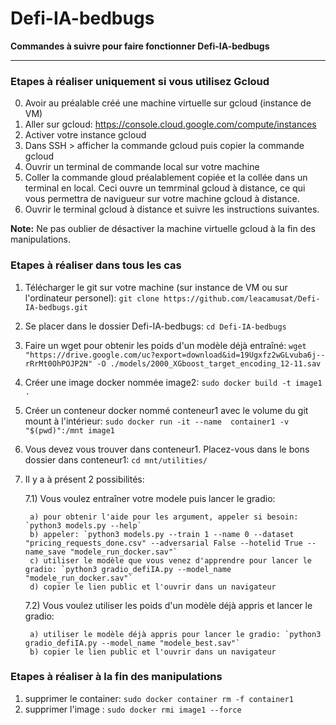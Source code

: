# Defi-IA-bedbugs
__Commandes à suivre pour faire fonctionner Defi-IA-bedbugs__
***

### Etapes à réaliser uniquement si vous utilisez Gcloud 
0) Avoir au préalable créé une machine virtuelle sur gcloud (instance de VM)
1) Aller sur gcloud: https://console.cloud.google.com/compute/instances
2) Activer votre instance gcloud
3) Dans SSH > afficher la commande gcloud puis copier la commande gcloud
4) Ouvrir un terminal de commande local sur votre machine
5) Coller la commande gloud préalablement copiée et la collée dans un terminal en local.
   Ceci ouvre un temrminal gcloud à distance, ce qui vous permettra de navigueur sur votre machine gcloud à distance.
6) Ouvrir le terminal gcloud à distance et suivre les instructions suivantes.

**Note:** Ne pas oublier de désactiver la machine virtuelle gcloud à la fin des manipulations.

 ### Etapes à réaliser dans tous les cas
 
1) Télécharger le git sur votre machine (sur instance de VM ou sur l'ordinateur personel): `git clone https://github.com/leacamusat/Defi-IA-bedbugs.git`
2) Se placer dans le dossier Defi-IA-bedbugs: `cd Defi-IA-bedbugs`
3) Faire un wget pour obtenir les poids d'un modèle déjà entraîné: 
   `wget "https://drive.google.com/uc?export=download&id=19Ugxfz2wGLvuba6j--rRrMt0OhPOJP2N" -O ./models/2000_XGboost_target_encoding_12-11.sav` 
4) Créer une image docker nommée image2: `sudo docker build -t image1 .`
5) Créer un conteneur  docker nommé conteneur1 avec le volume du git mount à l'intérieur: `sudo docker run -it --name  container1 -v "$(pwd)":/mnt image1`
6) Vous devez vous trouver dans conteneur1. Placez-vous dans le bons dossier dans conteneur1: `cd mnt/utilities/`

7) Il y a à présent 2 possibilités: 

    7.1) Vous voulez entraîner votre modele puis lancer le gradio: 
    
        a) pour obtenir l'aide pour les argument, appeler si besoin: `python3 models.py --help` 
        b) appeler: `python3 models.py --train 1 --name 0 --dataset "pricing_requests_done.csv" --adversarial False --hotelid True --name_save "modele_run_docker.sav"`
        c) utiliser le modèle que vous venez d'apprendre pour lancer le gradio: `python3 gradio_defiIA.py --model_name "modele_run_docker.sav"`
        d) copier le lien public et l'ouvrir dans un navigateur 

    7.2) Vous voulez utiliser les poids d'un modèle déjà appris et lancer le gradio:
    
        a) utiliser le modèle déjà appris pour lancer le gradio: `python3 gradio_defiIA.py --model_name "modele_best.sav"`
        b) copier le lien public et l'ouvrir dans un navigateur 


 ### Etapes à réaliser à la fin des manipulations
1) supprimer le container: `sudo docker container rm -f container1` 
2) supprimer l'image : `sudo docker rmi image1 --force`
